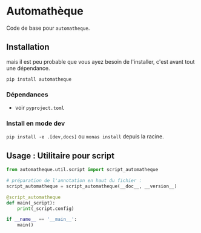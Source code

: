 # Automathèque

Code de base pour `automatheque`.

## Installation

mais il est peu probable que vous ayez besoin de l'installer, c'est avant tout une dépendance.

```shell
pip install automatheque
```

### Dépendances

* voir ```pyproject.toml```

### Install en mode dev

`pip install -e .[dev,docs]` ou `monas install` depuis la racine.

## Usage : Utilitaire pour script

```python
from automatheque.util.script import script_automatheque

# préparation de l'annotation en haut du fichier :
script_automatheque = script_automatheque(__doc__, __version__)

@script_automatheque
def main(_script):
    print(_script.config)

if __name__ == '__main__':
    main()
```

